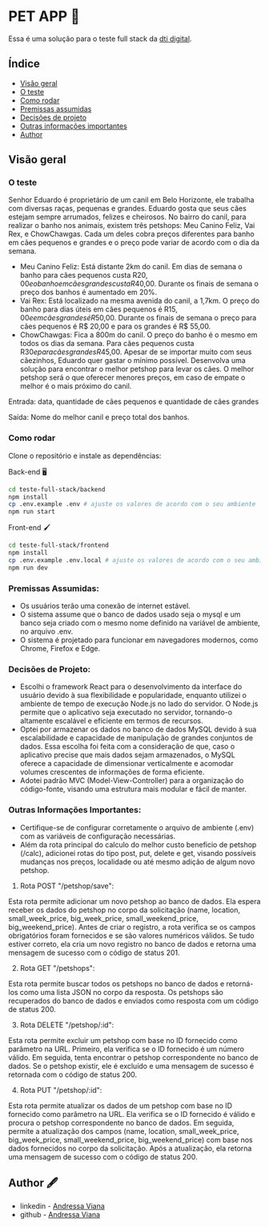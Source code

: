 # PET APP 🐶

Essa é uma solução para o teste full stack da [dti digital](https://www.dtidigital.com.br/).

## Índice

- [Visão geral](#visão-geral)
- [O teste](#o-teste)
- [Como rodar](#como-rodar)
- [Premissas assumidas](#premissas-assumidas)
- [Decisões de projeto](#decisões-de-projeto)
- [Outras informações importantes](#outras-informações-importantes)
- [Author](#author)

## Visão geral

### O teste

Senhor Eduardo é proprietário de um canil em Belo Horizonte, ele trabalha com
diversas raças, pequenas e grandes. Eduardo gosta que seus cães estejam sempre
arrumados, felizes e cheirosos.
No bairro do canil, para realizar o banho nos animais, existem três petshops: Meu
Canino Feliz, Vai Rex, e ChowChawgas. Cada um deles cobra preços diferentes para
banho em cães pequenos e grandes e o preço pode variar de acordo com o dia da
semana.
- Meu Canino Feliz: Está distante 2km do canil. Em dias de semana o banho para
cães pequenos custa R$20,00 e o banho em cães grandes custa R$40,00.
Durante os finais de semana o preço dos banhos é aumentado em 20%.
- Vai Rex: Está localizado na mesma avenida do canil, a 1,7km. O preço do banho
para dias úteis em cães pequenos é R$15,00 e em cães grandes é R$50,00.
Durante os finais de semana o preço para cães pequenos é R$ 20,00 e para os
grandes é R$ 55,00.
- ChowChawgas: Fica a 800m do canil. O preço do banho é o mesmo em todos os
dias da semana. Para cães pequenos custa R$30 e para cães grandes R$45,00.
Apesar de se importar muito com seus cãezinhos, Eduardo quer gastar o mínimo
possível. Desenvolva uma solução para encontrar o melhor petshop para levar os cães.
O melhor petshop será o que oferecer menores preços, em caso de empate o melhor é
o mais próximo do canil.

Entrada:
data, quantidade de cães pequenos e quantidade de cães grandes

Saída:
Nome do melhor canil e preço total dos banhos.

### Como rodar

Clone o repositório e instale as dependências:

Back-end 🖥️

```bash
cd teste-full-stack/backend
npm install
cp .env.example .env # ajuste os valores de acordo com o seu ambiente
npm run start
```

Front-end 🖌️

```bash
cd teste-full-stack/frontend
npm install
cp .env.example .env.local # ajuste os valores de acordo com o seu ambiente e a porta definida no arquivo .env do backend
npm run dev
```

### Premissas Assumidas:

- Os usuários terão uma conexão de internet estável.
- O sistema assume que o banco de dados usado seja o mysql e um banco seja criado com o mesmo nome definido na variável de ambiente, no arquivo .env.
- O sistema é projetado para funcionar em navegadores modernos, como Chrome, Firefox e Edge.

### Decisões de Projeto:

- Escolhi o framework React para o desenvolvimento da interface do usuário devido à sua flexibilidade e popularidade, enquanto utilizei o ambiente de tempo de execução Node.js no lado do servidor. O Node.js permite que o aplicativo seja executado no servidor, tornando-o altamente escalável e eficiente em termos de recursos.
- Optei por armazenar os dados no banco de dados MySQL devido à sua escalabilidade e capacidade de manipulação de grandes conjuntos de dados. Essa escolha foi feita com a consideração de que, caso o aplicativo precise que mais dados sejam armazenados, o MySQL oferece a capacidade de dimensionar verticalmente e acomodar volumes crescentes de informações de forma eficiente.
- Adotei padrão MVC (Model-View-Controller) para a organização do código-fonte, visando uma estrutura mais modular e fácil de manter.

### Outras Informações Importantes:

- Certifique-se de configurar corretamente o arquivo de ambiente (.env) com as variáveis de configuração necessárias.
- Além da rota principal do calculo do melhor custo beneficio de petshop (/calc), adicionei rotas do tipo post, put, delete e get, visando possíveis mudanças nos preços, localidade ou até mesmo adição de algum novo petshop.

1. Rota POST "/petshop/save":

Esta rota permite adicionar um novo petshop ao banco de dados. Ela espera receber os dados do petshop no corpo da solicitação (name, location, small_week_price, big_week_price, small_weekend_price, big_weekend_price). Antes de criar o registro, a rota verifica se os campos obrigatórios foram fornecidos e se são valores numéricos válidos. Se tudo estiver correto, ela cria um novo registro no banco de dados e retorna uma mensagem de sucesso com o código de status 201.

2. Rota GET "/petshops":

Esta rota permite buscar todos os petshops no banco de dados e retorná-los como uma lista JSON no corpo da resposta. Os petshops são recuperados do banco de dados e enviados como resposta com um código de status 200.

3. Rota DELETE "/petshop/:id":

Esta rota permite excluir um petshop com base no ID fornecido como parâmetro na URL. Primeiro, ela verifica se o ID fornecido é um número válido. Em seguida, tenta encontrar o petshop correspondente no banco de dados. Se o petshop existir, ele é excluído e uma mensagem de sucesso é retornada com o código de status 200.

4. Rota PUT "/petshop/:id":

Esta rota permite atualizar os dados de um petshop com base no ID fornecido como parâmetro na URL. Ela verifica se o ID fornecido é válido e procura o petshop correspondente no banco de dados. Em seguida, permite a atualização dos campos (name, location, small_week_price, big_week_price, small_weekend_price, big_weekend_price) com base nos dados fornecidos no corpo da solicitação. Após a atualização, ela retorna uma mensagem de sucesso com o código de status 200.

## Author 🖋️

- linkedin - [Andressa Viana](https://www.linkedin.com/in/andressavbatista/)
- github - [Andressa Viana](https://github.com/andressavianab)
